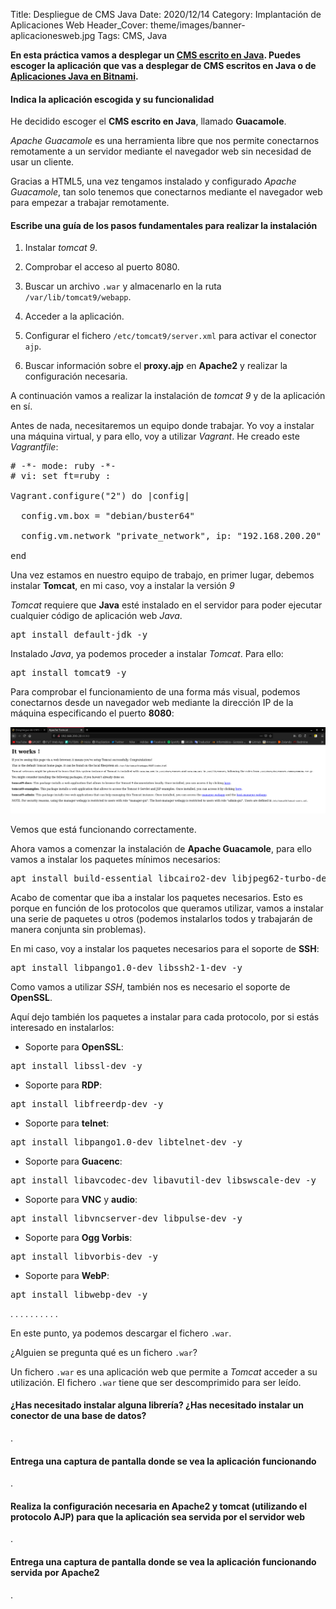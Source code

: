 Title: Despliegue de CMS Java
Date: 2020/12/14
Category: Implantación de Aplicaciones Web
Header_Cover: theme/images/banner-aplicacionesweb.jpg
Tags: CMS, Java

**En esta práctica vamos a desplegar un [CMS escrito en Java](https://java-source.net/open-source/content-managment-systems). Puedes escoger la aplicación que vas a desplegar de CMS escritos en Java o de [Aplicaciones Java en Bitnami](https://bitnami.com/tag/java).**

#### Indica la aplicación escogida y su funcionalidad

He decidido escoger el **CMS escrito en Java**, llamado **Guacamole**.

*Apache Guacamole* es una herramienta libre que nos permite conectarnos remotamente a un servidor mediante el navegador web sin necesidad de usar un cliente.

Gracias a HTML5, una vez tengamos instalado y configurado *Apache Guacamole*, tan solo tenemos que conectarnos mediante el navegador web para empezar a trabajar remotamente.


#### Escribe una guía de los pasos fundamentales para realizar la instalación

1. Instalar *tomcat 9*.

2. Comprobar el acceso al puerto 8080.

3. Buscar un archivo `.war` y almacenarlo en la ruta `/var/lib/tomcat9/webapp`.

4. Acceder a la aplicación.

5. Configurar el fichero `/etc/tomcat9/server.xml` para activar el conector `ajp`.

6. Buscar información sobre el **proxy.ajp** en **Apache2** y realizar la configuración necesaria.

A continuación vamos a realizar la instalación de *tomcat 9* y de la aplicación en sí.

Antes de nada, necesitaremos un equipo donde trabajar. Yo voy a instalar una máquina virtual, y para ello, voy a utilizar *Vagrant*. He creado este *Vagrantfile*:

<pre>
# -*- mode: ruby -*-
# vi: set ft=ruby :

Vagrant.configure("2") do |config|

  config.vm.box = "debian/buster64"

  config.vm.network "private_network", ip: "192.168.200.20"

end
</pre>

Una vez estamos en nuestro equipo de trabajo, en primer lugar, debemos instalar **Tomcat**, en mi caso, voy a instalar la versión *9*

*Tomcat* requiere que **Java** esté instalado en el servidor para poder ejecutar cualquier código de aplicación web *Java*.

<pre>
apt install default-jdk -y
</pre>

Instalado *Java*, ya podemos proceder a instalar *Tomcat*. Para ello:

<pre>
apt install tomcat9 -y
</pre>

Para comprobar el funcionamiento de una forma más visual, podemos conectarnos desde un navegador web mediante la dirección IP de la máquina especificando el puerto **8080**:

![.](images/iaw_despliegue_de_CMS_Java/tomcat8080.png)

Vemos que está funcionando correctamente.

Ahora vamos a comenzar la instalación de **Apache Guacamole**, para ello vamos a instalar los paquetes mínimos necesarios:

<pre>
apt install build-essential libcairo2-dev libjpeg62-turbo-dev libpng-dev libtool-bin libossp-uuid-dev -y
</pre>

Acabo de comentar que iba a instalar los paquetes necesarios. Esto es porque en función de los protocolos que queramos utilizar, vamos a instalar una serie de paquetes u otros (podemos instalarlos todos y trabajarán de manera conjunta sin problemas).

En mi caso, voy a instalar los paquetes necesarios para el soporte de **SSH**:

<pre>
apt install libpango1.0-dev libssh2-1-dev -y
</pre>

Como vamos a utilizar *SSH*, también nos es necesario el soporte de **OpenSSL**.

Aquí dejo también los paquetes a instalar para cada protocolo, por si estás interesado en instalarlos:

- Soporte para **OpenSSL**:

<pre>
apt install libssl-dev -y
</pre>

- Soporte para **RDP**:

<pre>
apt install libfreerdp-dev -y
</pre>

- Soporte para **telnet**:

<pre>
apt install libpango1.0-dev libtelnet-dev -y
</pre>

- Soporte para **Guacenc**:

<pre>
apt install libavcodec-dev libavutil-dev libswscale-dev -y
</pre>

- Soporte para **VNC** y **audio**:

<pre>
apt install libvncserver-dev libpulse-dev -y
</pre>

- Soporte para **Ogg Vorbis**:

<pre>
apt install libvorbis-dev -y
</pre>

- Soporte para **WebP**:

<pre>
apt install libwebp-dev -y
</pre>


.
.
.
.
.
.
.
.
.
.






En este punto, ya podemos descargar el fichero `.war`.

¿Alguien se pregunta qué es un fichero `.war`?

Un fichero `.war` es una aplicación web que permite a *Tomcat* acceder a su utilización. El fichero `.war` tiene que ser descomprimido para ser leído.









#### ¿Has necesitado instalar alguna librería? ¿Has necesitado instalar un conector de una base de datos?

.

#### Entrega una captura de pantalla donde se vea la aplicación funcionando

.

#### Realiza la configuración necesaria en Apache2 y tomcat (utilizando el protocolo AJP) para que la aplicación sea servida por el servidor web

.

#### Entrega una captura de pantalla donde se vea la aplicación funcionando servida por Apache2

.
